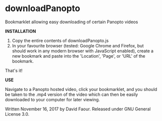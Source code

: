 # downloadPanopto
Bookmarklet allowing easy downloading of certain Panopto videos

**INSTALLATION**
1. Copy the entire contents of downloadPanopto.js
2. In your favourite browser (tested: Google Chrome and Firefox, but should work in any modern browser with JavaScript enabled), create a new bookmark and paste into the 'Location', 'Page', or 'URL' of the bookmark.

That's it!

**USE**

Navigate to a Panopto hosted video, click your bookmarklet, and you should be taken to the .mp4 version of the video which can then be easily downloaded to your computer for later viewing.

Written November 16, 2017 by David Faour. Released under GNU General License 3.0.
